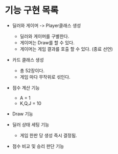 # 기능 구현 목록
- 딜러와 게이머 -> Player클래스 생성
    - 딜러와 게이머를 구별한다.
    - 게이머는 Draw를 할 수 있다.
    - 게이머는 게임 결과를 호출 할 수 있다. (종료 선언)
- 카드 클래스 생성
    - 총 52장이다.
    - 게임 마다 무작위로 섞인다.
- 점수 계산 기능
    - A = 1
    - K,Q,J = 10
- Draw 기능
- 딜러 상태 세팅 기능
    - 게임 한판 당 생성 즉시 결정됨.
    
- 점수 비교 및 승리 판단 기능
